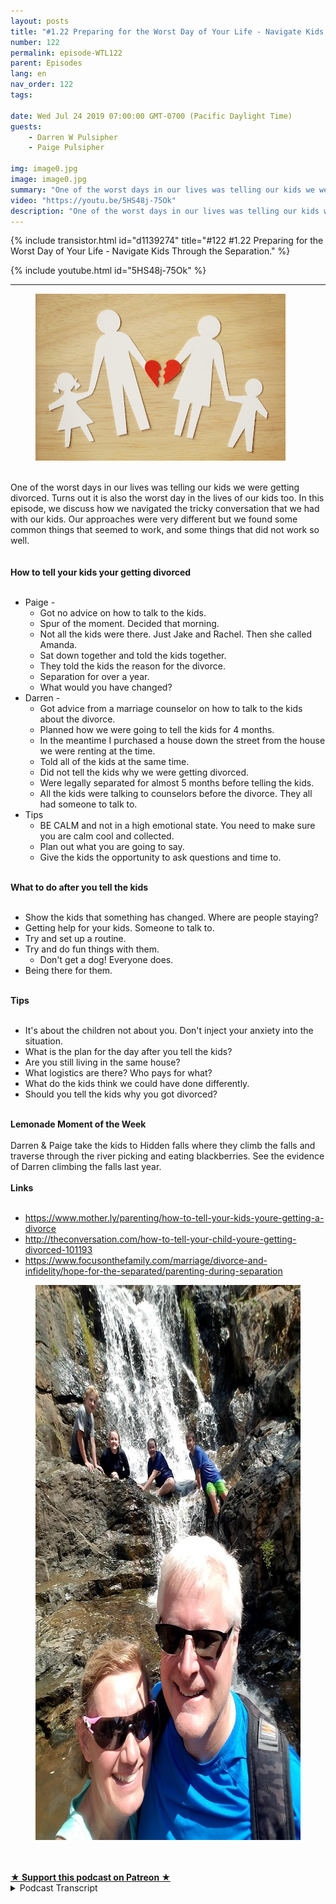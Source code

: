 ```yaml
---
layout: posts
title: "#1.22 Preparing for the Worst Day of Your Life - Navigate Kids Through the Separation."
number: 122
permalink: episode-WTL122
parent: Episodes
lang: en
nav_order: 122
tags:

date: Wed Jul 24 2019 07:00:00 GMT-0700 (Pacific Daylight Time)
guests:
    - Darren W Pulsipher
    - Paige Pulsipher

img: image0.jpg
image: image0.jpg
summary: "One of the worst days in our lives was telling our kids we were getting divorced. Turns out it is also the worst day in the lives of our kids too. In this episode, we discuss how we navigated the tricky conversation that we had with our kids. Our approaches were very different but we found some common things that seemed to work, and some things that did not work so well."
video: "https://youtu.be/5HS48j-75Ok"
description: "One of the worst days in our lives was telling our kids we were getting divorced. Turns out it is also the worst day in the lives of our kids too. In this episode, we discuss how we navigated the tricky conversation that we had with our kids. Our approaches were very different but we found some common things that seemed to work, and some things that did not work so well."
---
```


<div>
{% include transistor.html id="d1139274" title="#122 #1.22 Preparing for the Worst Day of Your Life - Navigate Kids Through the Separation." %}

{% include youtube.html id="5HS48j-75Ok" %}
</div>

---

<html><head></head><body><div><figure data-trix-attachment="{&quot;contentType&quot;:&quot;image&quot;,&quot;height&quot;:267,&quot;url&quot;:&quot;https://1.bp.blogspot.com/-Lju_8g12nTs/XTfiznP6q3I/AAAAAAAFBhw/Q848k1A-UsMsOy-Zs18yVvgzvfqhs6cEQCLcBGAs/s400/shutterstock_1016707831.jpg&quot;,&quot;width&quot;:400}" data-trix-content-type="image" class="attachment attachment--preview"><img src="./image0.jpg" width="400" height="267"><figcaption class="attachment__caption"></figcaption></figure></div><div><br></div><div>One of the worst days in our lives was telling our kids we were getting divorced. Turns out it is also the worst day in the lives of our kids too. In this episode, we discuss how we navigated the tricky conversation that we had with our kids. Our approaches were very different but we found some common things that seemed to work, and some things that did not work so well.</div><div><br></div><div><strong><br>How to tell your kids your getting divorced<br></strong><br></div><ul><li>Paige -&nbsp;<ul><li>Got no advice on how to talk to the kids.</li><li>Spur of the moment. Decided that morning.</li><li>Not all the kids were there. Just Jake and Rachel. Then she called Amanda.</li><li>Sat down together and told the kids together.</li><li>They told the kids the reason for the divorce.&nbsp;</li><li>Separation for over a year.</li><li>What would you have changed?</li></ul></li><li>Darren -<ul><li>Got advice from a marriage counselor on how to talk to the kids about the divorce.</li><li>Planned how we were going to tell the kids for 4 months.</li><li>In the meantime I purchased a house down the street from the house we were renting at the time.</li><li>Told all of the kids at the same time.</li><li>Did not tell the kids why we were getting divorced.</li><li>Were legally separated for almost 5 months before telling the kids.</li><li>All the kids were talking to counselors before the divorce. They all had someone to talk to.</li></ul></li><li>Tips<ul><li>BE CALM and not in a high emotional state. You need to make sure you are calm cool and collected.</li><li>Plan out what you are going to say.</li><li>Give the kids the opportunity to ask questions and time to.</li></ul></li></ul><div><strong><br>What to do after you tell the kids<br></strong><br></div><ul><li>Show the kids that something has changed. Where are people staying?</li><li>Getting help for your kids. Someone to talk to.</li><li>Try and set up a routine.</li><li>Try and do fun things with them.<ul><li>Don't get a dog! Everyone does.&nbsp;</li></ul></li><li>Being there for them.</li></ul><div><strong><br>Tips<br></strong><br></div><ul><li>It's about the children not about you. Don't inject your anxiety into the situation.</li><li>What is the plan for the day after you tell the kids?</li><li>Are you still living in the same house?</li><li>What logistics are there? Who pays for what?&nbsp;</li><li>What do the kids think we could have done differently.</li><li>Should you tell the kids why you got divorced?</li></ul><div><strong><br>Lemonade Moment of the Week<br></strong><br></div><div>Darren &amp; Paige take the kids to Hidden falls where they climb the falls and traverse through the river picking and eating blackberries. See the evidence of Darren climbing the falls last year.</div><div><strong><br>Links<br></strong><br></div><ul><li><a href="https://www.mother.ly/parenting/how-to-tell-your-kids-youre-getting-a-divorce">https://www.mother.ly/parenting/how-to-tell-your-kids-youre-getting-a-divorce</a></li><li><a href="http://theconversation.com/how-to-tell-your-child-youre-getting-divorced-101193">http://theconversation.com/how-to-tell-your-child-youre-getting-divorced-101193</a></li><li><a href="https://www.focusonthefamily.com/marriage/divorce-and-infidelity/hope-for-the-separated/parenting-during-separation">https://www.focusonthefamily.com/marriage/divorce-and-infidelity/hope-for-the-separated/parenting-during-separation</a></li></ul><div><figure data-trix-attachment="{&quot;contentType&quot;:&quot;image&quot;,&quot;height&quot;:888,&quot;url&quot;:&quot;https://lh3.googleusercontent.com/cQ8VzG9C6sU8tZOkBhpYpqmkM5GtyamLW0xLFymwfOv1gQCbDw6weHMvUM6vNdUlgpk8AIbdCw9DZCI2BMF17FUpK0NoO6a0J8KQoqgyf9Y3QggJIV1QE7icaSb-RNcSlaHYXZj32vI0VlDfyXi3qUuqBmGVbDRMaxtnx1Wpl7l3-EXdC3gQL0xIV4WZ8sWgDMv44BpSe0Ov9Mq5uhhhQ81rB5OhBpjp0MGo19Syj7Ch5H0lB3NyhPDPAGlUD5IaS1GTyI63RTtn2mFCphKpqUQkGw6MyefAnIATDa__D7fE25sMCkruAkU3w1cFxZy1SdfPaxHXqyP_8RUO_4MAMJYddKiZOjwXt-INTvxrsGIUY6sfGNfGJ1ckwdEW1-7r5ERjCm9CNHdzMHgowQrAGf7WETkbjpdC717c5S9w0PYXW5WKdcbGuH62189CNgnZZU4YJ7pE_w-38b7B73CN3SZm7LH4SdW6yekojqcOrpw7xS3MjEfa3uWZAzmALY0Ha9DSEAybFNnkz1C7vkvUbZIQCy_bxMY8LVCzxnLe3aBC2xvOJeVXUtJOIh27Cf50UfdbRK9Utuf8LiqII1p2RblPkvaP8gS9kczBuap4Sb6fcvmY5xCfWUka1FvPY87IU9KD9xTAen_zEN6tjXQaiU89uKKiyQp7=w666-h889-no&quot;,&quot;width&quot;:666}" data-trix-content-type="image" class="attachment attachment--preview"><img src="./image1" width="666" height="888"><figcaption class="attachment__caption"></figcaption></figure></div><div><br><br></div>
<strong>
  <a href="https://www.patreon.com/wheresthelemonade" target="_donate" rel="payment" title="★ Support this podcast on Patreon ★">★ Support this podcast on Patreon ★</a>
</strong></body></html>

<details>
<summary> Podcast Transcript </summary>

<p></p>

</details>
